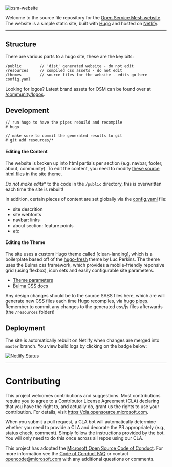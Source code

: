 ![osm-website](https://user-images.githubusercontent.com/686194/88725480-03e85c00-d0e1-11ea-8e3e-92eaf971b918.png)

Welcome to the source file repository for the [Open Service Mesh website](https://openservicemesh.io). The website is a simple static site, built with [Hugo](https://gohugo.io/) and hosted on [Netlify](https://app.netlify.com/sites/openservicemesh/settings/general).

---

## Structure

There are various parts to a hugo site, these are the key bits:

```
/public        // 'dist' generated website - do not edit
/resources     // compiled css assets - do not edit
/themes        // source files for the website - edits go here
config.yaml
```

Looking for logos? Latest brand assets for OSM can be found over at [/community/logos](https://github.com/openservicemesh/osm/tree/master/community/logos).


## Development

```
// run hugo to have the pipes rebuild and recompile
# hugo

// make sure to commit the generated results to git
# git add resources/*
```

#### Editing the Content

The website is broken up into html partials per section (e.g. navbar, footer, about, community). To edit the content, you need to modify [these source html files](https://github.com/openservicemesh/osm-www/tree/master/themes/clean-landing/layouts/partials) in the site theme.

*Do not make edits** to the code in the `/public` directory, this is overwritten each time the site is rebuilt!

In addition, certain pieces of content are set globally via the [config.yaml](https://github.com/openservicemesh/osm-www/blob/master/config.yaml#L10) file:

* site descrition
* site webfonts
* navbar: links
* about section: feature points
* _etc_


#### Editing the Theme

The site uses a custom Hugo theme called [clean-landing], which is a boilerplate based off of the [hugo-fresh](https://themes.gohugo.io/hugo-fresh/) theme by Luc Perkins. The theme uses the Bulma css framework, which provides a mobile-friendly reponsive grid (using flexbox), icon sets and easily configurable site parameters.

* [Theme parameters](https://github.com/openservicemesh/osm-website/blob/master/config.yaml#L10)
* [Bulma CSS docs](https://bulma.io/)

Any design changes should be to the source SASS files here, which are will generate new CSS files each time Hugo recompiles, via [hugo pipes](https://gohugo.io/hugo-pipes/). Remember to commit any changes to the generated css/js files afterwards (the `/resources` folder)!


## Deployment

The site is automatically rebuilt on Netlify when changes are merged into `master` branch. You view build logs by clicking on the badge below:

[![Netlify Status](https://api.netlify.com/api/v1/badges/20d9e614-d807-496f-ade7-99510b5fd12c/deploy-status)](https://app.netlify.com/sites/openservicemesh/deploys)


---


# Contributing

This project welcomes contributions and suggestions.  Most contributions require you to agree to a
Contributor License Agreement (CLA) declaring that you have the right to, and actually do, grant us
the rights to use your contribution. For details, visit https://cla.opensource.microsoft.com.

When you submit a pull request, a CLA bot will automatically determine whether you need to provide
a CLA and decorate the PR appropriately (e.g., status check, comment). Simply follow the instructions
provided by the bot. You will only need to do this once across all repos using our CLA.

This project has adopted the [Microsoft Open Source Code of Conduct](https://opensource.microsoft.com/codeofconduct/).
For more information see the [Code of Conduct FAQ](https://opensource.microsoft.com/codeofconduct/faq/) or
contact [opencode@microsoft.com](mailto:opencode@microsoft.com) with any additional questions or comments.
